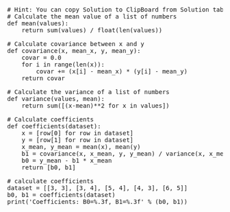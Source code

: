 <pre class="file" data-target="clipboard">
# Hint: You can copy Solution to ClipBoard from Solution tab in Step 4
# Calculate the mean value of a list of numbers
def mean(values):
    return sum(values) / float(len(values))

# Calculate covariance between x and y
def covariance(x, mean_x, y, mean_y):
    covar = 0.0
    for i in range(len(x)):
        covar += (x[i] - mean_x) * (y[i] - mean_y)
    return covar

# Calculate the variance of a list of numbers
def variance(values, mean):
    return sum([(x-mean)**2 for x in values])

# Calculate coefficients
def coefficients(dataset):
    x = [row[0] for row in dataset]
    y = [row[1] for row in dataset]
    x_mean, y_mean = mean(x), mean(y)
    b1 = covariance(x, x_mean, y, y_mean) / variance(x, x_mean)
    b0 = y_mean - b1 * x_mean
    return [b0, b1]

# calculate coefficients
dataset = [[3, 3], [3, 4], [5, 4], [4, 3], [6, 5]]
b0, b1 = coefficients(dataset)
print('Coefficients: B0=%.3f, B1=%.3f' % (b0, b1))
</pre>

